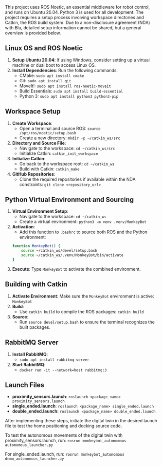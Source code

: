 This project uses ROS Noetic, an essential middleware for robot control, and runs on Ubuntu 20.04. Python 3 is used for all development. The project requires a setup process involving workspace directories and Catkin, the ROS build system. Due to a non-disclosure agreement (NDA) with Blu, detailed setup information cannot be shared, but a general overview is provided below.

## Linux OS and ROS Noetic

1. **Setup Ubuntu 20.04**: If using Windows, consider setting up a virtual machine or dual boot to access Linux OS.
2. **Install Dependencies**: Run the following commands:
    - CMake: `sudo apt install cmake`
    - Git: `sudo apt install git`
    - MoveIt!: `sudo apt install ros-noetic-moveit`
    - Build Essentials: `sudo apt install build-essential`
    - Python 3: `sudo apt install python3 python3-pip`

## Workspace Setup

1. **Create Workspace**:
    - Open a terminal and source ROS: `source /opt/ros/noetic/setup.bash`
    - Create a new directory: `mkdir -p ~/catkin_ws/src`
2. **Directory and Source File**:
    - Navigate to the workspace: `cd ~/catkin_ws/src`
    - Initialize Catkin: `catkin_init_workspace`
3. **Initialize Catkin**:
    - Go back to the workspace root: `cd ~/catkin_ws`
    - Build with Catkin: `catkin_make`
4. **GitHub Repositories**:
    - Clone the required repositories if available within the NDA constraints: `git clone <repository_url>`

## Python Virtual Environment and Sourcing

1. **Virtual Environment Setup**:
    - Navigate to the workspace: `cd ~/catkin_ws`
    - Create a virtual environment: `python3 -m venv .venv/MonkeyBot`
2. **Activation**:
    - Add this function to `.bashrc` to source both ROS and the Python environment:
    ```bash
    function MonkeyBot() {
        source ~/catkin_ws/devel/setup.bash
        source ~/catkin_ws/.venv/MonkeyBot/bin/activate
    }
    ```
3. **Execute**: Type `MonkeyBot` to activate the combined environment.

## Building with Catkin

1. **Activate Environment**: Make sure the `MonkeyBot` environment is active: `MonkeyBot`
2. **Build**:
    - Use `catkin build` to compile the ROS packages: `catkin build`
3. **Source**:
    - Run `source devel/setup.bash` to ensure the terminal recognizes the built packages.

## RabbitMQ Server

1. **Install RabbitMQ**: 
    - `sudo apt install rabbitmq-server`
2. **Start RabbitMQ**: 
    - `docker run -it --network=host rabbitmq:3`

## Launch Files

- **proximity_sensors.launch**: `roslaunch <package_name> proximity_sensors.launch`
- **single_ended.launch**: `roslaunch <package_name> single_ended.launch`
- **double_ended.launch**: `roslaunch <package_name> double_ended.launch`

After implementing these steps, initiate the digital twin in the desired launch file to test the home positioning and docking source code.

To test the autonomous movements of the digital twin with proximity_sensors.launch, run:
`rosrun monkeybot_autonomous autonomous_launcher.py`

For single_ended.launch, run:
`rosrun monkeybot_autonomous demo_autonomous_launcher.py`
